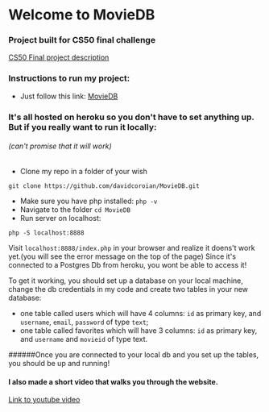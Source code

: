 # Welcome to MovieDB

### Project built for CS50 final challenge
[CS50 Final project description](https://docs.cs50.net/2018/x/project/project.html)

### Instructions to run my project:
* Just follow this link: [MovieDB](https://docs.cs50.net/2018/x/project/project.html)

### It's all hosted on heroku so you don't have to set anything up. But if you really want to run it locally:
###### (can't promise that it will work)
* Clone my repo in a folder of your wish
```
git clone https://github.com/davidcoroian/MovieDB.git
```
* Make sure you have php installed: `php -v`
* Navigate to the folder `cd MovieDB` 
* Run server on localhost: 
```
php -S localhost:8888
```

Visit `localhost:8888/index.php` in your browser and realize it doens't work yet.(you will see the error message on the top of the page) Since it's connected to a Postgres Db from heroku, you wont be able to access it!

To get it working, you should set up a database on your local machine, change the db credentials in my code and create two tables in your new database:

* one table called users which will have 4 columns: `id` as primary key, and `username`, `email`, `password` of type `text`;
* one table called favorites which will have 3 columns: `id` as primary key, and `username` and `movieid` of type text.

######Once you are connected to your local db and you set up the tables, you should be up and running!


#### I also made a short video that walks you through the website.
[Link to youtube video](https://docs.cs50.net/2018/x/project/project.html)

